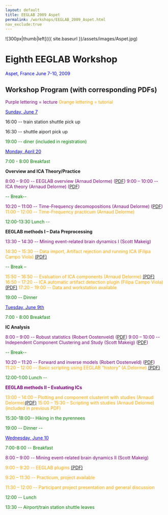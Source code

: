 ```yaml
---
layout: default
title: EEGLAB 2009 Aspet 
permalink: /workshops/EEGLAB_2009_Aspet.html
nav_exclude:true
---
```


![300px\|thumb\|left]({{ site.baseurl }}/assets/images/Aspet.jpg)

Eighth EEGLAB Workshop
======================

<font color=blue>Aspet, France
June 7-10, 2009</font>



Workshop Program (with corresponding PDFs)
------------------------------------------

<font color=purple>Purple lettering = lecture</font>
<font color=orange>Orange lettering = tutorial</font>

<u><font color=blue>Sunday, June 7</font></u>


16:00 -- train station shuttle pick up

16:30 -- shuttle aiport pick up

<font color = green>


19:00 -- diner (included in registration)</font>

<u><font color=blue>Monday, April 20</font></u>


<font color = green>7:00 - 8:00 Breakfast</font>

<!-- -->


**Overview and ICA Theory/Practice**

<font color = purple>



8:00 – 9:00 -- EEGLAB overview (Arnaud Delorme)
([PDF](https://sccn.ucsd.edu/githubwiki/files/lecture_eeglaboverview2.pdf‎))
9:00 – 10:00 -- ICA theory (Arnaud Delorme)
([PDF](https://sccn.ucsd.edu/githubwiki/files/lecture_ica.pdf))
</font>



<font color = green>-- Break--</font>


<font color = purple>10:20 – 11:00 -- Time-Frequency decomopositions
(Arnaud Delorme) ([PDF](https://sccn.ucsd.edu/githubwiki/files/lecture_timefreq.pdf))</font>
<font color = orange>11:00 – 12:00 -- Time-Frequency practicum (Arnaud
Delorme) </font>

<!-- -->


<font color = green>12:00-13:30 Lunch --</font>

<!-- -->


**EEGLAB methods I – Data Preprocessing**

<font color=purple>



13:30 – 14:30 -- Mining event-related brain dynamics I (Scott
Makeig)</font>

<font color=orange>



14:30 – 15:30 -- Data import, Artifact rejection and running ICA (Filipa
Campo Viola)
[(PDF)](https://sccn.ucsd.edu/githubwiki/files/practicum_1_data_import_artifreject.pdf)

<font color=green>-- Break –</font>

15:50 – 16:50 -- Evaluation of ICA components (Arnaud Delorme)
[(PDF)](https://sccn.ucsd.edu/githubwiki/files/practicum_3_evaluateics2.pdf)
16:50 – 17:20 -- ICA automatic artifact detection plugin (Filipa Campo
Viola) [(PDF)](https://sccn.ucsd.edu/githubwiki/files/automatic_detec_artifac_comps.pdf)
17:20 – 19:00 -- Data and workstation available

</font>


<font color = green>19:00 -- Dinner</font>

<u><font color=blue>Tuesday, June 9th</font></u>


<font color = green>7:00 - 8:00 Breakfast</font>

<!-- -->


**IC Analysis**


<font color = purple>8:00 – 9:00 -- Robust statistics (Robert
Oostenveld) ([PDF](https://sccn.ucsd.edu/githubwiki/files/robust_statistics_aspet2009.pdf))
<font color=purple>9:00 – 10:00 -- Independent Component Clustering and
Study (Scott Makeig)
([PDF](https://sccn.ucsd.edu/githubwiki/files/eeglab_aspet_clustering09.pdf))

<font color = green>-- Break--</font>

<font color = purple>10:20 – 11:20 -- Forward and inverse models (Robert
Oostenveld)
([PDF](https://sccn.ucsd.edu/githubwiki/files/forward_and_inverse_models_aspet2009.pdf))</font>
<font color = orange>11:20 – 12:00 -- Basic scripting using EEGLAB
“history” (A.Delorme)</font>
[(PDF)](https://sccn.ucsd.edu/githubwiki/files/practicum_4_basic_scripting.pdf)
<!-- -->


<font color=green>12:00-1:00 Lunch --</font>

<!-- -->


**EEGLAB methods II – Evaluating ICs**


<font color = orange>13:00 – 14:00 – Plotting and component clusterint
with studies (Arnaud
Delorme)</font>[(PDF)](https://sccn.ucsd.edu/githubwiki/files/practicum_9_studyplotedit2.pdf)
<font color = orange>15:00 – 15:30 – Scripting with studies (Arnaud
Delorme) (included in previous PDF)</font>

<!-- -->


<font color = green>15:30-18:00-- Hiking in the pyrennees</font>

<!-- -->


<font color=green>19:00 -- Dinner --</font>

<u><font color=blue>Wednesday, June 10</font></u>


<font color=green>7:00-8:00 -- Breakfast</font>

<!-- -->



<font color=purple>8:00 – 9:00 -- Mining event-related brain dynamics II
(Scott Makeig)</font>

<font color=orange>9:00 – 9:20 -- EEGLAB plugins</font>
[(PDF)](https://sccn.ucsd.edu/githubwiki/files/eeglab_plugins2.pdf)
<!-- -->



<font color=orange>9:20 – 11:30 -- Practicum, project available</font>

<font color=orange>11:30 – 12:00 -- Participant project presentation and
general discussion</font>

<!-- -->


<font color=green>12:00 -- Lunch</font>

<!-- -->


<font color=green>13:30 -- Airport/train station shuttle leaves</font>

